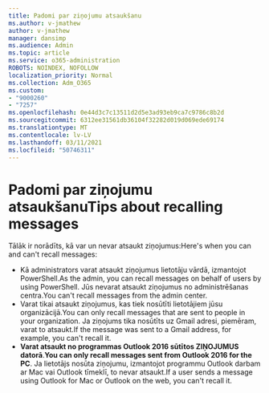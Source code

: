 ```yaml
---
title: Padomi par ziņojumu atsaukšanu
ms.author: v-jmathew
author: v-jmathew
manager: dansimp
ms.audience: Admin
ms.topic: article
ms.service: o365-administration
ROBOTS: NOINDEX, NOFOLLOW
localization_priority: Normal
ms.collection: Adm_O365
ms.custom:
- "9000260"
- "7257"
ms.openlocfilehash: 0e44d3c7c13511d2d5e3ad93eb9ca7c9786c8b2d
ms.sourcegitcommit: 6312ee31561db36104f32282d019d069ede69174
ms.translationtype: MT
ms.contentlocale: lv-LV
ms.lasthandoff: 03/11/2021
ms.locfileid: "50746311"
---
```

# <a name="tips-about-recalling-messages"></a><span data-ttu-id="dfd6c-102">Padomi par ziņojumu atsaukšanu</span><span class="sxs-lookup"><span data-stu-id="dfd6c-102">Tips about recalling messages</span></span>

<span data-ttu-id="dfd6c-103">Tālāk ir norādīts, kā var un nevar atsaukt ziņojumus:</span><span class="sxs-lookup"><span data-stu-id="dfd6c-103">Here's when you can and can't recall messages:</span></span>

* <span data-ttu-id="dfd6c-104">Kā administrators varat atsaukt ziņojumus lietotāju vārdā, izmantojot PowerShell.</span><span class="sxs-lookup"><span data-stu-id="dfd6c-104">As the admin, you can recall messages on behalf of users by using PowerShell.</span></span> <span data-ttu-id="dfd6c-105">Jūs nevarat atsaukt ziņojumus no administrēšanas centra.</span><span class="sxs-lookup"><span data-stu-id="dfd6c-105">You can't recall messages from the admin center.</span></span>
* <span data-ttu-id="dfd6c-106">Varat tikai atsaukt ziņojumus, kas tiek nosūtīti lietotājiem jūsu organizācijā.</span><span class="sxs-lookup"><span data-stu-id="dfd6c-106">You can only recall messages that are sent to people in your organization.</span></span> <span data-ttu-id="dfd6c-107">Ja ziņojums tika nosūtīts uz Gmail adresi, piemēram, varat to atsaukt.</span><span class="sxs-lookup"><span data-stu-id="dfd6c-107">If the message was sent to a Gmail address, for example, you can't recall it.</span></span>
* <span data-ttu-id="dfd6c-108">**Varat atsaukt no programmas Outlook 2016 sūtītos ZIŅOJUMUS datorā**.</span><span class="sxs-lookup"><span data-stu-id="dfd6c-108">**You can only recall messages sent from Outlook 2016 for the PC**.</span></span> <span data-ttu-id="dfd6c-109">Ja lietotājs nosūta ziņojumu, izmantojot programmu Outlook darbam ar Mac vai Outlook tīmeklī, to nevar atsaukt.</span><span class="sxs-lookup"><span data-stu-id="dfd6c-109">If a user sends a message using Outlook for Mac or Outlook on the web, you can't recall it.</span></span>
